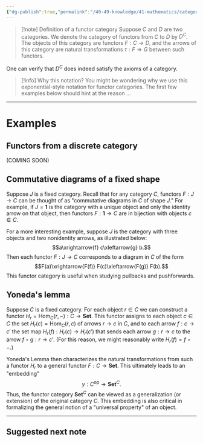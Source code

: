 ```yaml
---
{"dg-publish":true,"permalink":"/40-49-knowledge/41-mathematics/category-theory/basic-structures/functor-categories/","tags":["category_theory"],"updated":"2024-10-07T06:59:08-07:00"}
---
```


>[!note] Definition of a functor category
>Suppose $C$ and $D$ are two categories. We denote the category of functors from $C$ to $D$ by $D^C$. The objects of this category are functors $F:C\to D$, and the arrows of this category are natural transformations $\tau:F\Rightarrow G$ between such functors.

One can verify that $D^C$ does indeed satisfy the axioms of a category.

> [!info] Why this notation?
> You might be wondering why we use this exponential-style notation for functor categories. The first few examples below should hint at the reason ...

---

# Examples

## Functors from a discrete category

(COMING SOON)

## Commutative diagrams of a fixed shape

Suppose $J$ is a fixed category. Recall that for any category $C$, functors $F:J\to C$ can be thought of as "commutative diagrams in $C$ of shape $J$." For example, if $J=\textbf{1}$ is the category with a unique object and only the identity arrow on that object, then functors $F:\textbf{1}\to C$ are in bijection with objects $c\in C$.

For a more interesting example, suppose $J$ is the category with three objects and two nonidentity arrows, as illustrated below:
$$a\xrightarrow{f} c\xleftarrow{g} b.$$
Then each functor $F:J\to C$ corresponds to a diagram in $C$ of the form
$$F(a)\xrightarrow{F(f)} F(c)\xleftarrow{F(g)} F(b).$$
This functor category is useful when studying pullbacks and pushforwards.

## Yoneda's lemma

Suppose $C$ is a fixed category. For each object $r\in C$ we can construct a functor $H_r=\operatorname{Hom}_C(r,-):C\to \textbf{Set}$. This functor assigns to each object $c\in C$ the set $H_r(c)=\operatorname{Hom}_C(r,c)$ of arrows $r\to c$ in $C$, and to each arrow $f:c\to c'$ the set map $H_r(f):H_r(c)\to H_r(c')$ that sends each arrow $g:r\to c$ to the arrow $f\circ g:r\to c'$. (For this reason, we might reasonably write $H_r(f)=f\circ -$.)

Yoneda's Lemma then characterizes the natural transformations from such a functor $H_r$ to a general functor $F:C\to \textbf{Set}$. This ultimately leads to an "embedding"
$$y:C^{\text{op}}\to \textbf{Set}^C.$$
Thus, the functor category $\textbf{Set}^C$ can be viewed as a generalization (or extension) of the original category $C$. This embedding is also critical in formalizing the general notion of a "universal property" of an object.

---

## Suggested next note

